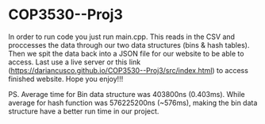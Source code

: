 # COP3530--Proj3
In order to run code you just run main.cpp. This reads in the CSV and proccesses the data through our two
data structures (bins & hash tables). Then we spit the data back into a JSON file for our website to be able to access. Last use a live server or this link (https://dariancusco.github.io/COP3530--Proj3/src/index.html) to access finished website. Hope you enjoy!!!

PS. Average time for Bin data structure was 403800ns (0.403ms). While average for hash function was 576225200ns (~576ms), making the bin data structure have a better run time in our project. 
